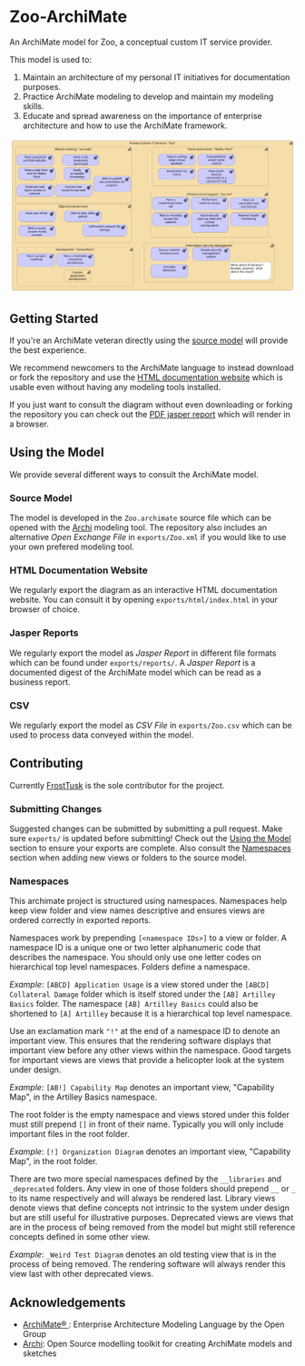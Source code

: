 # Zoo-ArchiMate
An ArchiMate model for Zoo, a conceptual custom IT service provider.

This model is used to:
1) Maintain an architecture of my personal IT initiatives for documentation purposes.
2) Practice ArchiMate modeling to develop and maintain my modeling skills.
3) Educate and spread awareness on the importance of enterprise architecture and how to use the ArchiMate framework.

![](capability-map-cover.jpg)


## Getting Started
If you're an ArchiMate veteran directly using the [source model](#source) will provide the best experience.

We recommend newcomers to the ArchiMate language to instead download or fork the repository and use the [HTML documentation website](#html-documentation-website) which is usable even without having any modeling tools installed.

If you just want to consult the diagram without even downloading or forking the repository you can check out the [PDF jasper report](#jasper-reports) which will render in a browser.


## Using the Model
We provide several different ways to consult the ArchiMate model.

### Source Model
The model is developed in the ```Zoo.archimate``` source file which can be opened with the [Archi](https://www.archimatetool.com/) modeling tool.
The repository also includes an alternative *Open Exchange File* in ```exports/Zoo.xml``` if you would like to use your own prefered modeling tool.

### HTML Documentation Website
We regularly export the diagram as an interactive HTML documentation website.
You can consult it by opening ```exports/html/index.html``` in your browser of choice.

### Jasper Reports
We regularly export the model as *Jasper Report* in different file formats which can be found under ```exports/reports/```.
A *Jasper Report* is a documented digest of the ArchiMate model which can be read as a business report.

### CSV
We regularly export the model as *CSV File* in ```exports/Zoo.csv``` which can be used to process data conveyed within the model.


## Contributing
Currently [FrostTusk](https://github.com/FrostTusk) is the sole contributor for the project.

### Submitting Changes
Suggested changes can be submitted by submitting a pull request.
Make sure ```exports/``` is updated before submitting!
Check out the [Using the Model](#using-the-model) section to ensure your exports are complete.
Also consult the [Namespaces](#namespaces) section when adding new views or folders to the source model.

### Namespaces
This archimate project is structured using namespaces.
Namespaces help keep view folder and view names descriptive and ensures views are ordered correctly in exported reports.

Namespaces work by prepending ```[<namespace IDs>]``` to a view or folder.
A namespace ID is a unique one or two letter alphanumeric code that describes the namespace.
You should only use one letter codes on hierarchical top level namespaces.
Folders define a namespace.

*Example*: ```[ABCD] Application Usage``` is a view stored under the ```[ABCD] Collateral Damage``` folder which is itself stored under the ```[AB] Artilley Basics``` folder. The namespace ```[AB] Artilley Basics``` could also be shortened to ```[A] Artilley``` because it is a hierarchical top level namespace.

Use an exclamation mark ```"!"``` at the end of a namespace ID to denote an important view.
This ensures that the rendering software displays that important view before any other views within the namespace.
Good targets for important views are views that provide a helicopter look at the system under design.

*Example*: ```[AB!] Capability Map``` denotes an important view, "Capability Map", in the Artilley Basics namespace.

The root folder is the empty namespace and views stored under this folder must still prepend ```[]``` in front of their name. Typically you will only include important files in the root folder.

*Example*: ```[!] Organization Diagram``` denotes an important view, "Capability Map", in the root folder.


There are two more special namespaces defined by the ```__libraries``` and ```_deprecated``` folders. Any view in one of those folders should prepend ```__``` or ```_``` to its name respectively and will always be rendered last.
Library views denote views that define concepts not intrinsic to the system under design but are still useful for illustrative purposes.
Deprecated views are views that are in the process of being removed from the model but might still reference concepts defined in some other view.

*Example*: ```_Weird Test Diagram``` denotes an old testing view that is in the process of being removed. The rendering software will always render this view last with other deprecated views.


## Acknowledgements
* [ArchiMate® ](https://prod.opengroup.org/archimate-forum/archimate-overview): Enterprise Architecture Modeling Language by the Open Group
* [Archi](https://www.archimatetool.com/): Open Source modelling toolkit for creating ArchiMate models and sketches
